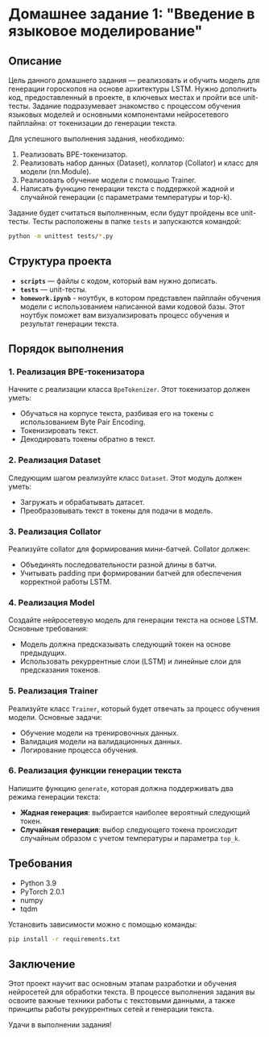 # Домашнее задание 1: "Введение в языковое моделирование"

## Описание

Цель данного домашнего задания — реализовать и обучить модель для генерации гороскопов на основе архитектуры LSTM. Нужно дополнить код, предоставленный в проекте, в ключевых местах и пройти все unit-тесты. Задание подразумевает знакомство с процессом обучения языковых моделей и основными компонентами нейросетевого пайплайна: от токенизации до генерации текста.

Для успешного выполнения задания, необходимо:

1. Реализовать BPE-токенизатор.
2. Реализовать набор данных (Dataset), коллатор (Collator) и класс для модели (nn.Module).
3. Реализовать обучение модели с помощью Trainer.
4. Написать функцию генерации текста с поддержкой жадной и случайной генерации (с параметрами температуры и top-k).

Задание будет считаться выполненным, если будут пройдены все unit-тесты. Тесты расположены в папке `tests` и запускаются командой:

```bash
python -m unittest tests/*.py
```

## Структура проекта

- **`scripts`** — файлы с кодом, который вам нужно дописать.
- **`tests`** — unit-тесты.
- **`homework.ipynb`** - ноутбук, в котором представлен пайплайн обучения модели с использованием написанной вами кодовой базы. Этот ноутбук поможет вам визуализировать процесс обучения и результат генерации текста.


## Порядок выполнения

### 1. Реализация BPE-токенизатора

Начните с реализации класса `BpeTokenizer`. Этот токенизатор должен уметь:

- Обучаться на корпусе текста, разбивая его на токены с использованием Byte Pair Encoding.
- Токенизировать текст.
- Декодировать токены обратно в текст.

### 2. Реализация Dataset

Следующим шагом реализуйте класс `Dataset`. Этот модуль должен уметь:

- Загружать и обрабатывать датасет.
- Преобразовывать текст в токены для подачи в модель.

### 3. Реализация Collator

Реализуйте collator для формирования мини-батчей. Collator должен:

- Объединять последовательности разной длины в батчи.
- Учитывать padding при формировании батчей для обеспечения корректной работы LSTM.

### 4. Реализация Model

Создайте нейросетевую модель для генерации текста на основе LSTM. Основные требования:

- Модель должна предсказывать следующий токен на основе предыдущих.
- Использовать рекуррентные слои (LSTM) и линейные слои для предсказания токенов.

### 5. Реализация Trainer

Реализуйте класс `Trainer`, который будет отвечать за процесс обучения модели. Основные задачи:

- Обучение модели на тренировочных данных.
- Валидация модели на валидационных данных.
- Логирование процесса обучения.

### 6. Реализация функции генерации текста

Напишите функцию `generate`, которая должна поддерживать два режима генерации текста:

- **Жадная генерация**: выбирается наиболее вероятный следующий токен.
- **Случайная генерация**: выбор следующего токена происходит случайным образом с учетом температуры и параметра `top_k`.


## Требования

- Python 3.9
- PyTorch 2.0.1
- numpy
- tqdm

Установить зависимости можно с помощью команды:

```bash
pip install -r requirements.txt
```

## Заключение

Этот проект научит вас основным этапам разработки и обучения нейросетей для обработки текста. В процессе выполнения задания вы освоите важные техники работы с текстовыми данными, а также принципы работы рекуррентных сетей и генерации текста.

Удачи в выполнении задания!
